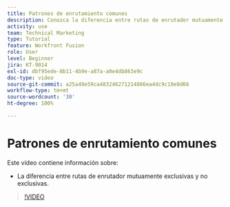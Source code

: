 ```yaml
---
title: Patrones de enrutamiento comunes
description: Conozca la diferencia entre rutas de enrutador mutuamente exclusivas y no exclusivas en  [!DNL Adobe Workfront Fusion].
activity: use
team: Technical Marketing
type: Tutorial
feature: Workfront Fusion
role: User
level: Beginner
jira: KT-9014
exl-id: dbf95ede-8b11-4b9e-a87a-a0e4db863e9c
doc-type: video
source-git-commit: a25a49e59ca483246271214886ea4dc9c10e8d66
workflow-type: tm+mt
source-wordcount: '30'
ht-degree: 100%

---
```


# Patrones de enrutamiento comunes

Este vídeo contiene información sobre:

* La diferencia entre rutas de enrutador mutuamente exclusivas y no exclusivas.

>[!VIDEO](https://video.tv.adobe.com/v/335273/?quality=12&learn=on)
